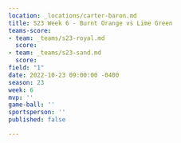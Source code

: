 ```yaml
---
location: _locations/carter-baron.md
title: S23 Week 6 - Burnt Orange vs Lime Green
teams-score:
- team: _teams/s23-royal.md
  score: 
- team: _teams/s23-sand.md
  score: 
field: "1"
date: 2022-10-23 09:00:00 -0400
season: 23
week: 6
mvp: ''
game-ball: ''
sportsperson: ''
published: false

---
```

